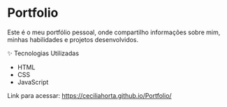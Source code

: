 # Portfolio
Este é o meu portfólio pessoal, onde compartilho informações sobre mim, minhas habilidades e projetos desenvolvidos. 

✨ Tecnologias Utilizadas

* HTML
* CSS
* JavaScript

Link para acessar: https://ceciliahorta.github.io/Portfolio/
